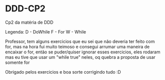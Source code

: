 # DDD-CP2
Cp2 da matéria de DDD

Legenda:
  D - DoWhile
  F - For
  W - While
  
Professor, tem alguns exercicios que eu sei que não deveria ter feito com for, mas na hora fui muito teimoso e consegui arrumar uma maneira de encaixar o for, então se puder/quiser ignorar esses exercicios, eles rodaram mas eu tive que usar um "while true" neles, oq quebra a proposta de usar somente for

Obrigado pelos exercicios e boa sorte corrigindo tudo :D
